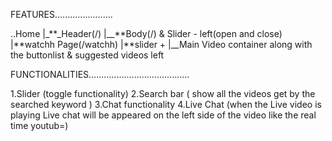 FEATURES.......................

..Home
|\_**\_Header(/)
|\_\_**Body(/) & Slider - left(open and close)
|**watchh Page(/watchh)
|**slider +
|\_\_Main Video container along with the buttonlist & suggested videos left

FUNCTIONALITIES........................................

1.Slider (toggle functionality)
2.Search bar ( show all the videos get by the searched keyword )
3.Chat functionality
4.Live Chat (when the Live video is playing Live chat will be appeared on the left side of the video like the real time youtub=)
